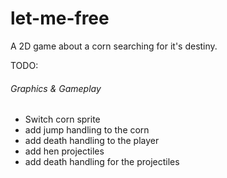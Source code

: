 # let-me-free
A 2D game about a corn searching for it's destiny.

TODO:
###### Graphics & Gameplay
* Switch corn sprite
* add jump handling to the corn
* add death handling to the player
* add hen projectiles
* add death handling for the projectiles